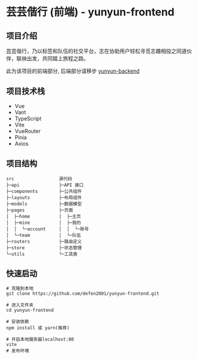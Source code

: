 # 芸芸偕行 (前端) - yunyun-frontend


## 项目介绍

芸芸偕行，乃以标签和队伍的社交平台，志在协助用户轻松寻觅志趣相投之同道伙伴，联袂出发，共同踏上旅程之路。

此为该项目的前端部分, 后端部分请移步 [yunyun-backend](https://github.com/defen2001/yunyun-backend)

## 项目技术栈

- Vue
- Vant
- TypeScript
- Vite
- VueRouter
- Pinia
- Axios

## 项目结构

```
src                 源代码
├─api               ├─API 接口
├─components        ├─公共组件
├─layouts           ├─布局组件
├─models            ├─数据模型
├─pages             ├─页面
│  ├─home           │  ├─主页
│  ├─mine           │  ├─我的
│  │  └─account     │  │  └─账号
│  └─team           │  └─队伍
├─routers           ├─路由定义
├─store             ├─状态管理
└─utils             └─工具类
```

## 快速启动
```
# 克隆到本地
git clone https://github.com/defen2001/yunyun-frontend.git

# 进入文件夹
cd yunyun-frontend

# 安装依赖
npm install 或 yarn(推荐)

# 开启本地服务器localhost:80
vite
# 发布环境
```
